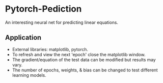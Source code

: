 # Pytorch-Pediction
An interesting neural net for predicting linear equations.

## Application
- External libraries: matplotlib, pytorch.
- To refresh and view the next 'epoch' close the matplotlib window.
- The gradient/equation of the test data can be modified but results may vary.
- The number of epochs, weights, & bias can be changed to test different learning models.
